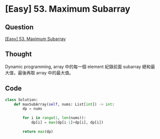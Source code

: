 # \[Easy\] 53. Maximum Subarray

## Question

[\[Easy\] 53. Maximum Subarray](https://leetcode.com/problems/maximum-subarray/)

## Thought

Dynamic programming, array 中的每一個 element 紀錄前面 subarray 總和最大值，最後再取 array 中的最大值。

## Code

```python
class Solution:
    def maxSubArray(self, nums: List[int]) -> int:
        dp = nums
        
        for i in range(1, len(nums)):
            dp[i] = max(dp[i-1]+dp[i], dp[i])
            
        return max(dp)
```
